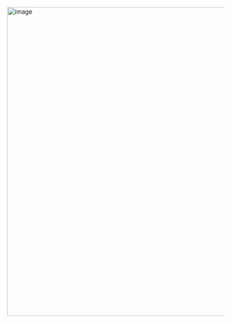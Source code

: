 <img width="719" alt="image" src="https://github.com/user-attachments/assets/e0eab086-442d-48ff-a6a1-41bedf8b9b27" />
